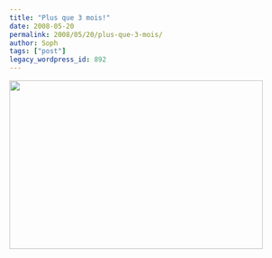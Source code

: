 ```yaml
---
title: "Plus que 3 mois!"
date: 2008-05-20
permalink: 2008/05/20/plus-que-3-mois/
author: Soph
tags: ["post"]
legacy_wordpress_id: 892
---
```


[<img class="alignnone size-full wp-image-893" title="chaussons" src="https://64k.be/wp-content/uploads/2008/05/chaussons.jpg" alt="" width="450" height="299" />](https://64k.be/wp-content/uploads/2008/05/chaussons.jpg)

<!-- excerpt -->
